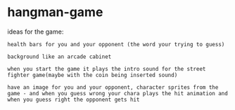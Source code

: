 # hangman-game

ideas for the game:

	health bars for you and your opponent (the word your trying to guess)

	background like an arcade cabinet

	when you start the game it plays the intro sound for the street fighter game(maybe with the coin being inserted sound)

	have an image for you and your opponent, character sprites from the game - and when you guess wrong your chara plays the hit animation and when you guess right the opponent gets hit

	
